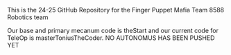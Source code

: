 This is the 24-25 GitHub Repository for the 
Finger Puppet Mafia Team 8588 Robotics team

Our base and primary mecanum code is theStart
and our current code for TeleOp is masterToniusTheCoder.
NO AUTONOMUS HAS BEEN PUSHED YET